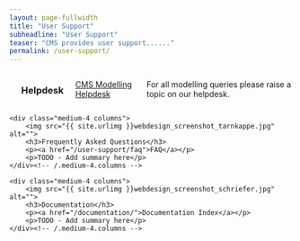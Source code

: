 ```yaml
---
layout: page-fullwidth
title: "User Support"
subheadline: "User Support"
teaser: "CMS provides user support......"
permalink: /user-support/
---
```

<!--more-->
<div class="row t30">
    <div class="medium-4 columns">
        <img src="{{ site.urlimg }}webdesign_screenshot_stilwandel.jpg" alt="">
        <h3>Helpdesk</h3>
        <p><a href="https://cms-support.trydiscourse.com">CMS Modelling Helpdesk</a></p>
        <p>For all modelling queries please raise a topic on our helpdesk.</p> 
    </div><!-- /.medium-4.columns -->

    <div class="medium-4 columns">
        <img src="{{ site.urlimg }}webdesign_screenshot_tarnkappe.jpg" alt="">
        <h3>Frequently Asked Questions</h3>
        <p><a href="/user-support/faq">FAQ</a></p>
        <p>TODO - Add summary here</p>
    </div><!-- /.medium-4.columns -->

    <div class="medium-4 columns">
        <img src="{{ site.urlimg }}webdesign_screenshot_schriefer.jpg" alt="">
        <h3>Documentation</h3>
        <p><a href="/documentation/">Documentation Index</a></p>
        <p>TODO - Add summary here</p>
    </div><!-- /.medium-4.columns -->
</div><!-- /.row -->



